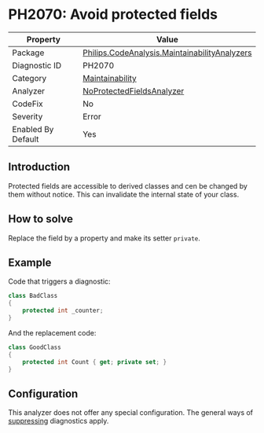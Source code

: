 # PH2070: Avoid protected fields

| Property | Value  |
|--|--|
| Package | [Philips.CodeAnalysis.MaintainabilityAnalyzers](https://www.nuget.org/packages/Philips.CodeAnalysis.MaintainabilityAnalyzers) |
| Diagnostic ID | PH2070 |
| Category  | [Maintainability](../Maintainability.md) |
| Analyzer | [NoProtectedFieldsAnalyzer](https://github.com/philips-software/roslyn-analyzers/blob/master/Philips.CodeAnalysis.MaintainabilityAnalyzers/Maintainability/NoProtectedFieldsAnalyzer.cs)
| CodeFix  | No |
| Severity | Error |
| Enabled By Default | Yes |

## Introduction

Protected fields are accessible to derived classes and cen be changed by them without notice. This can invalidate the internal state of your class.

## How to solve

Replace the field by a property and make its setter `private`.

## Example

Code that triggers a diagnostic:
``` cs
class BadClass
{
    protected int _counter;
}

```

And the replacement code:
``` cs
class GoodClass
{
    protected int Count { get; private set; }
}

```

## Configuration

This analyzer does not offer any special configuration. The general ways of [suppressing](https://learn.microsoft.com/en-us/dotnet/fundamentals/code-analysis/suppress-warnings) diagnostics apply.
